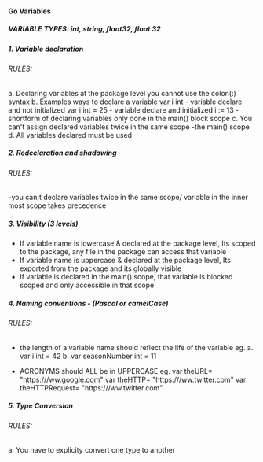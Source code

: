 #### Go Variables

##### VARIABLE TYPES: int, string, float32, float 32
##### 1. Variable declaration
###### RULES:
a. Declaring variables at the package level you cannot use the colon(:) syntax
b. Examples ways to declare a variable
 var i int - variable declare and not initialized
 var i int = 25 - variable declare and initialized
 i := 13 - shortform of declaring variables only done in the main() block scope
c. You can't assign declared variables twice in the same scope -the main() scope
d. All variables declared must be used
##### 2. Redeclaration and shadowing
###### RULES:
 -you can;t declare variables twice in the same scope/ variable in the inner most scope takes precedence
##### 3. Visibility (3 levels)
 - If variable name is lowercase & declared at the package level, Its scoped to the package, any file in the package can access that variable
 - If variable name is uppercase & declared at the package level, Its exported from the package and its globally visible
 - If variable is declared in the main() scope, that variable is blocked scoped and only accessible in that scope
##### 4. Naming conventions - (Pascal or camelCase)
###### RULES:
- the length of a variable name should reflect the life of the variable
eg.
a.  var i int = 42
b. var seasonNumber int = 11

- ACRONYMS should ALL be in UPPERCASE
eg.
var theURL= "https:///ww.google.com"
var theHTTP= "https:///ww.twitter.com"
var theHTTPRequest= "https:///ww.twitter.com"

##### 5. Type Conversion
###### RULES:
a. You have to explicity convert one type to another
